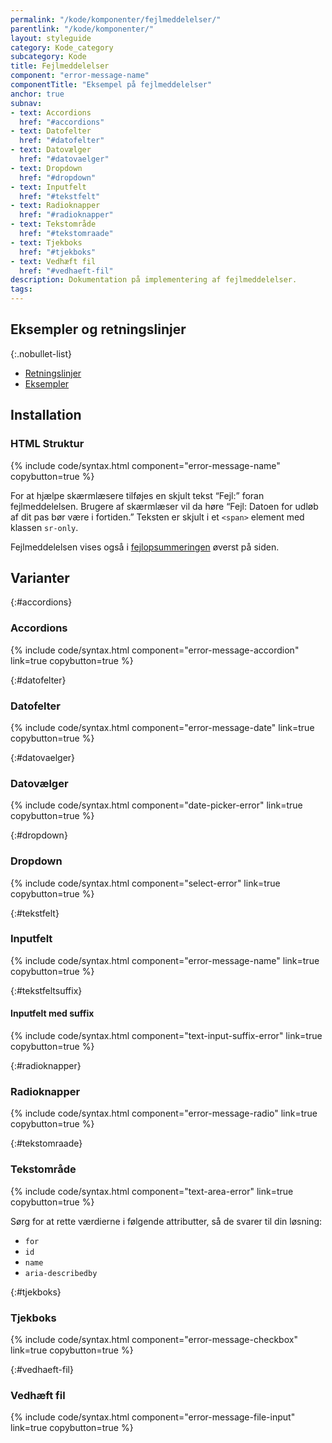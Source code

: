 ```yaml
---
permalink: "/kode/komponenter/fejlmeddelelser/"
parentlink: "/kode/komponenter/"
layout: styleguide
category: Kode_category
subcategory: Kode
title: Fejlmeddelelser
component: "error-message-name"
componentTitle: "Eksempel på fejlmeddelelser"
anchor: true
subnav:
- text: Accordions
  href: "#accordions"
- text: Datofelter
  href: "#datofelter"
- text: Datovælger
  href: "#datovaelger"
- text: Dropdown
  href: "#dropdown"
- text: Inputfelt
  href: "#tekstfelt"
- text: Radioknapper
  href: "#radioknapper"
- text: Tekstområde
  href: "#tekstomraade"
- text: Tjekboks
  href: "#tjekboks"
- text: Vedhæft fil
  href: "#vedhaeft-fil"
description: Dokumentation på implementering af fejlmeddelelser.
tags:
---
```


## Eksempler og retningslinjer

{:.nobullet-list}
- <a href="/komponenter/fejlmeddelelser/#retningslinjer">Retningslinjer</a>
- <a href="/komponenter/fejlmeddelelser/">Eksempler</a>

## Installation

### HTML Struktur

{% include code/syntax.html component="error-message-name" copybutton=true %}

For at hjælpe skærmlæsere tilføjes en skjult tekst “Fejl:” foran fejlmeddelelsen. Brugere af skærmlæser vil da høre “Fejl: Datoen for udløb af dit pas bør være i fortiden.”
Teksten er skjult i et `<span>` element med klassen `sr-only`.

Fejlmeddelelsen vises også i <a href="/kode/komponenter/fejlopsummering/">fejlopsummeringen</a> øverst på siden.

## Varianter

{:#accordions}
### Accordions

{% include code/syntax.html component="error-message-accordion" link=true copybutton=true %}
 
{:#datofelter}
### Datofelter

{% include code/syntax.html component="error-message-date" link=true copybutton=true %}

{:#datovaelger}
### Datovælger

{% include code/syntax.html component="date-picker-error" link=true copybutton=true %}

{:#dropdown}
### Dropdown

{% include code/syntax.html component="select-error" link=true copybutton=true %}

{:#tekstfelt}
### Inputfelt

{% include code/syntax.html component="error-message-name" link=true copybutton=true %}

{:#tekstfeltsuffix}
#### Inputfelt med suffix

{% include code/syntax.html component="text-input-suffix-error" link=true copybutton=true %}

{:#radioknapper}
### Radioknapper

{% include code/syntax.html component="error-message-radio" link=true copybutton=true %}

{:#tekstomraade}
### Tekstområde

{% include code/syntax.html component="text-area-error" link=true copybutton=true %}

Sørg for at rette værdierne i følgende attributter, så de svarer til din løsning:

- `for`
- `id`
- `name`
- `aria-describedby`


{:#tjekboks}
### Tjekboks

{% include code/syntax.html component="error-message-checkbox" link=true copybutton=true %}

{:#vedhaeft-fil}
### Vedhæft fil

{% include code/syntax.html component="error-message-file-input" link=true copybutton=true %}
